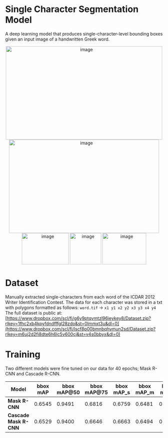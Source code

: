 # Single Character Segmentation Model
A deep learning model that produces single-character-level bounding boxes given an input image of a handwritten Greek word. 

<div align="center">
  <img width="500" height="298" alt="image" src="https://github.com/user-attachments/assets/36a3e21e-14b6-4537-9203-b92cb412819a" />
  <img width="480" height="298" alt="image" src="https://github.com/user-attachments/assets/d9921d1d-0970-4665-ad9f-69a711cf8f4a" />
</div>
<div align="center">
  <img width="150" height="100" alt="image" src="https://github.com/user-attachments/assets/df82ecb2-e6bc-4cc8-8a23-8041774058d2" />
  <img width="100" height="100" alt="image" src="https://github.com/user-attachments/assets/3b93efd1-6689-465d-8d7d-8ef4e1d1658b" />
  <img width="140" height="100" alt="image" src="https://github.com/user-attachments/assets/7c7f9284-8852-4ae2-8bd1-8bc4188f5154" />
</div>

# Dataset
Manually extracted single-characters from each word of the ICDAR 2012 Writer Identification Contest. The data for each character was stored in a txt with polygons formatted as follows:
`word.tif` -> `x1 y1 x2 y2 x3 y3 x4 y4`
The full dataset is public at:
[https://www.dropbox.com/scl/fi/g6y9ptqvmtzl96ieykey8/Dataset.zip?rlkey=1fhc2xb4kpyfdndfffgl28zdo&st=0lmmxt3u&dl=0](https://www.dropbox.com/scl/fi/lscf8p00bmnbqhvmun2sd/Dataset.zip?rlkey=m6uj2d2fi8dte6h6lc5v600cj&st=v4s0bbyx&dl=0)

# Training
Two different models were fine tuned on our data for 40 epochs; Mask R-CNN and Cascade R-CNN.

<table>
  <thead>
    <tr>
      <th>Model</th>
      <th>bbox<br>mAP</th>
      <th>bbox<br>mAP@50</th>
      <th>bbox<br>mAP@75</th>
      <th>bbox<br>mAP_s</th>
      <th>bbox<br>mAP_m</th>
      <th>bbox<br>mAP_l</th>
      <th>segm<br>mAP</th>
      <th>segm<br>mAP@50</th>
      <th>segm<br>mAP@75</th>
      <th>segm<br>mAP_s</th>
      <th>segm<br>mAP_m</th>
      <th>segm<br>mAP_l</th>
    </tr>
  </thead>
  <tbody>
    <tr>
      <td><strong>Mask R-CNN</strong></td>
      <td>0.6545</td>
      <td>0.9491</td>
      <td>0.6816</td>
      <td>0.6759</td>
      <td>0.6481</td>
      <td>0.6974</td>
      <td>0.6588</td>
      <td>0.9621</td>
      <td>0.6907</td>
      <td>0.6929</td>
      <td>0.6467</td>
      <td>0.6146</td>
    </tr>
    <tr>
      <td><strong>Cascade Mask R-CNN</strong></td>
      <td>0.6529</td>
      <td>0.9400</td>
      <td>0.6646</td>
      <td>0.6663</td>
      <td>0.6494</td>
      <td>0.7408</td>
      <td>0.6583</td>
      <td>0.9410</td>
      <td>0.6879</td>
      <td>0.6881</td>
      <td>0.6491</td>
      <td>0.6410</td>
    </tr>
  </tbody>
</table>

